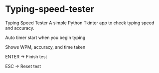 # Typing-speed-tester

Typing Speed Tester
A simple Python Tkinter app to check typing speed and accuracy.

Auto timer start when you begin typing

Shows WPM, accuracy, and time taken

ENTER → Finish test

ESC → Reset test

